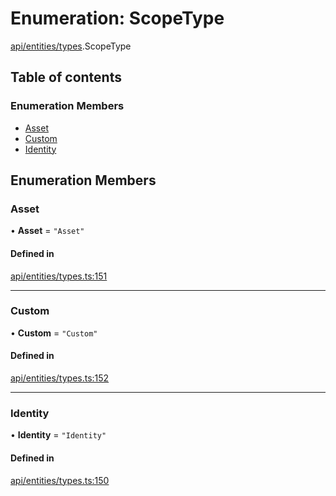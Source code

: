 # Enumeration: ScopeType

[api/entities/types](../wiki/api.entities.types).ScopeType

## Table of contents

### Enumeration Members

- [Asset](../wiki/api.entities.types.ScopeType#asset)
- [Custom](../wiki/api.entities.types.ScopeType#custom)
- [Identity](../wiki/api.entities.types.ScopeType#identity)

## Enumeration Members

### Asset

• **Asset** = ``"Asset"``

#### Defined in

[api/entities/types.ts:151](https://github.com/PolymeshAssociation/polymesh-sdk/blob/f8a937f04/src/api/entities/types.ts#L151)

___

### Custom

• **Custom** = ``"Custom"``

#### Defined in

[api/entities/types.ts:152](https://github.com/PolymeshAssociation/polymesh-sdk/blob/f8a937f04/src/api/entities/types.ts#L152)

___

### Identity

• **Identity** = ``"Identity"``

#### Defined in

[api/entities/types.ts:150](https://github.com/PolymeshAssociation/polymesh-sdk/blob/f8a937f04/src/api/entities/types.ts#L150)
